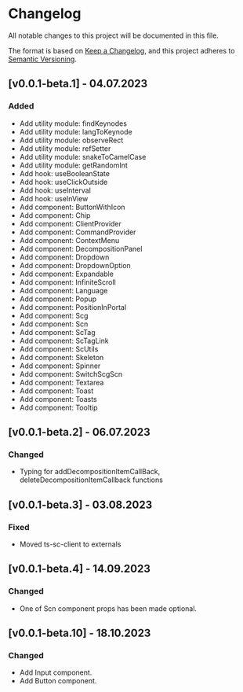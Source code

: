 # Changelog

All notable changes to this project will be documented in this file.

The format is based on [Keep a Changelog](https://keepachangelog.com/en/1.0.0/),
and this project adheres to [Semantic Versioning](https://semver.org/spec/v2.0.0.html).

## [v0.0.1-beta.1] - 04.07.2023

### Added

- Add utility module: findKeynodes
- Add utility module: langToKeynode
- Add utility module: observeRect
- Add utility module: refSetter
- Add utility module: snakeToCamelCase
- Add utility module: getRandomInt
- Add hook: useBooleanState
- Add hook: useClickOutside
- Add hook: useInterval
- Add hook: useInView
- Add component: ButtonWithIcon
- Add component: Chip
- Add component: ClientProvider
- Add component: CommandProvider
- Add component: ContextMenu
- Add component: DecompositionPanel
- Add component: Dropdown
- Add component: DropdownOption
- Add component: Expandable
- Add component: InfiniteScroll
- Add component: Language
- Add component: Popup
- Add component: PositionInPortal
- Add component: Scg
- Add component: Scn
- Add component: ScTag
- Add component: ScTagLink
- Add component: ScUtils
- Add component: Skeleton
- Add component: Spinner
- Add component: SwitchScgScn
- Add component: Textarea
- Add component: Toast
- Add component: Toasts
- Add component: Tooltip

## [v0.0.1-beta.2] - 06.07.2023

### Changed

- Typing for addDecompositionItemCallBack, deleteDecompositionItemCallback functions

## [v0.0.1-beta.3] - 03.08.2023

### Fixed

- Moved ts-sc-client to externals

## [v0.0.1-beta.4] - 14.09.2023

### Changed

- One of Scn component props has been made optional.

## [v0.0.1-beta.10] - 18.10.2023

### Changed

- Add Input component.
- Add Button component.
